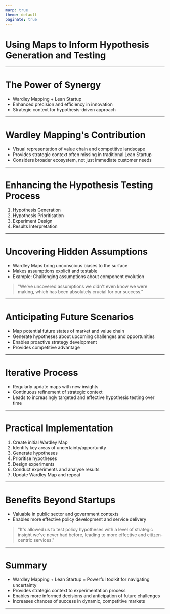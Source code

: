 ```yaml
---
marp: true
theme: default
paginate: true
---
```


# Using Maps to Inform Hypothesis Generation and Testing

---

# The Power of Synergy

- Wardley Mapping + Lean Startup
- Enhanced precision and efficiency in innovation
- Strategic context for hypothesis-driven approach

---

# Wardley Mapping's Contribution

- Visual representation of value chain and competitive landscape
- Provides strategic context often missing in traditional Lean Startup
- Considers broader ecosystem, not just immediate customer needs

---

# Enhancing the Hypothesis Testing Process

1. Hypothesis Generation
2. Hypothesis Prioritisation
3. Experiment Design
4. Results Interpretation

---

# Uncovering Hidden Assumptions

- Wardley Maps bring unconscious biases to the surface
- Makes assumptions explicit and testable
- Example: Challenging assumptions about component evolution

> "We've uncovered assumptions we didn't even know we were making, which has been absolutely crucial for our success."

---

# Anticipating Future Scenarios

- Map potential future states of market and value chain
- Generate hypotheses about upcoming challenges and opportunities
- Enables proactive strategy development
- Provides competitive advantage

---

# Iterative Process

- Regularly update maps with new insights
- Continuous refinement of strategic context
- Leads to increasingly targeted and effective hypothesis testing over time

---

# Practical Implementation

1. Create initial Wardley Map
2. Identify key areas of uncertainty/opportunity
3. Generate hypotheses
4. Prioritise hypotheses
5. Design experiments
6. Conduct experiments and analyse results
7. Update Wardley Map and repeat

---

# Benefits Beyond Startups

- Valuable in public sector and government contexts
- Enables more effective policy development and service delivery

> "It's allowed us to test policy hypotheses with a level of strategic insight we've never had before, leading to more effective and citizen-centric services."

---

# Summary

- Wardley Mapping + Lean Startup = Powerful toolkit for navigating uncertainty
- Provides strategic context to experimentation process
- Enables more informed decisions and anticipation of future challenges
- Increases chances of success in dynamic, competitive markets

---